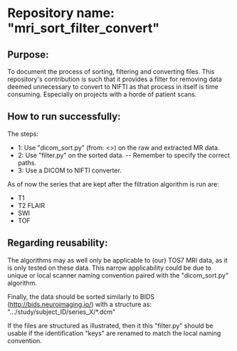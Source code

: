 # Repository name: "mri_sort_filter_convert"

## Purpose:
To document the process of sorting, filtering and converting files.
This repository's contribution is such that it provides a filter for removing data deemed unnecessary to convert to NIFTI as that process in itself is time consuming. Especially on projects with a horde of patient scans.

## How to run successfully:
The steps:
- 1: Use "dicom_sort.py" (from: <<insert github URL>>) on the raw and extracted MR data.
- 2: Use "filter.py" on the sorted data.
  -- Remember to specify the correct paths.
- 3: Use a DICOM to NIFTI converter.

As of now the series that are kept after the filtration algorithm is run are:
- T1
- T2 FLAIR
- SWI
- TOF

## Regarding reusability:
The algorithms may as well only be applicable to (our) TOS7 MRI data, as it is only tested on these data. This narrow applicability could be due to unique or local scanner naming convention paired with the "dicom_sort.py" algorithm.

Finally, the data should be sorted similarly to BIDS (http://bids.neuroimaging.io/) with a structure as:
".../study/subject_ID/series_X/*.dcm"

If the files are structured as illustrated, then it this "filter.py" should be usable if the identification "keys" are renamed to match the local naming convention.


